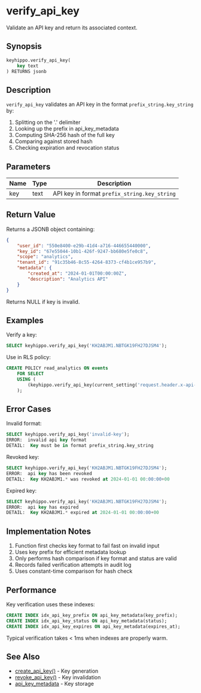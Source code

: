 # verify_api_key

Validate an API key and return its associated context.

## Synopsis

```sql
keyhippo.verify_api_key(
    key text
) RETURNS jsonb
```

## Description

`verify_api_key` validates an API key in the format `prefix_string.key_string` by:
1. Splitting on the '.' delimiter
2. Looking up the prefix in api_key_metadata
3. Computing SHA-256 hash of the full key
4. Comparing against stored hash
5. Checking expiration and revocation status

## Parameters

| Name | Type | Description |
|------|------|-------------|
| key | text | API key in format `prefix_string.key_string` |

## Return Value

Returns a JSONB object containing:
```json
{
    "user_id": "550e8400-e29b-41d4-a716-446655440000",
    "key_id": "67e55044-10b1-426f-9247-bb680e5fe0c8",
    "scope": "analytics",
    "tenant_id": "91c35b46-8c55-4264-8373-cf4b1ce957b9",
    "metadata": {
        "created_at": "2024-01-01T00:00:00Z",
        "description": "Analytics API"
    }
}
```

Returns NULL if key is invalid.

## Examples

Verify a key:
```sql
SELECT keyhippo.verify_api_key('KH2ABJM1.NBTGK19FH27DJSM4');
```

Use in RLS policy:
```sql
CREATE POLICY read_analytics ON events
    FOR SELECT
    USING (
        (keyhippo.verify_api_key(current_setting('request.header.x-api-key')))->>'scope' = 'analytics'
    );
```

## Error Cases

Invalid format:
```sql
SELECT keyhippo.verify_api_key('invalid-key');
ERROR:  invalid api key format
DETAIL:  Key must be in format prefix_string.key_string
```

Revoked key:
```sql
SELECT keyhippo.verify_api_key('KH2ABJM1.NBTGK19FH27DJSM4');
ERROR:  api key has been revoked
DETAIL:  Key KH2ABJM1.* was revoked at 2024-01-01 00:00:00+00
```

Expired key:
```sql
SELECT keyhippo.verify_api_key('KH2ABJM1.NBTGK19FH27DJSM4');
ERROR:  api key has expired
DETAIL:  Key KH2ABJM1.* expired at 2024-01-01 00:00:00+00
```

## Implementation Notes

1. Function first checks key format to fail fast on invalid input
2. Uses key prefix for efficient metadata lookup
3. Only performs hash comparison if key format and status are valid
4. Records failed verification attempts in audit log
5. Uses constant-time comparison for hash check

## Performance

Key verification uses these indexes:
```sql
CREATE INDEX idx_api_key_prefix ON api_key_metadata(key_prefix);
CREATE INDEX idx_api_key_status ON api_key_metadata(status);
CREATE INDEX idx_api_key_expires ON api_key_metadata(expires_at);
```

Typical verification takes < 1ms when indexes are properly warm.

## See Also

- [create_api_key()](create_api_key.md) - Key generation
- [revoke_api_key()](revoke_api_key.md) - Key invalidation
- [api_key_metadata](../tables/api_key_metadata.md) - Key storage